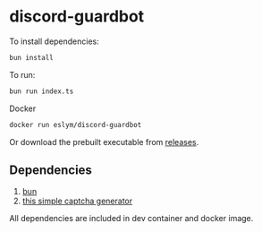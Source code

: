 # discord-guardbot

To install dependencies:

```bash
bun install
```

To run:

```bash
bun run index.ts
```

Docker

```bash
docker run eslym/discord-guardbot
```

Or download the prebuilt executable from [releases](https://github.com/eslym/discord-guardbot/releases).

## Dependencies

1. [bun](https://github.com/oven-sh/bun)
2. [this simple captcha generator](https://github.com/eslym/captcha-cli)

All dependencies are included in dev container and docker image.
